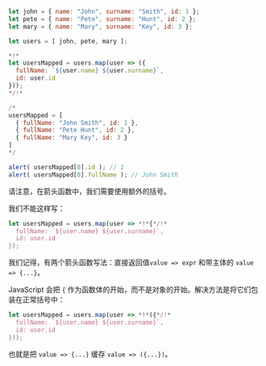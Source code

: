 
```js run no-beautify
let john = { name: "John", surname: "Smith", id: 1 };
let pete = { name: "Pete", surname: "Hunt", id: 2 };
let mary = { name: "Mary", surname: "Key", id: 3 };

let users = [ john, pete, mary ];

*!*
let usersMapped = users.map(user => ({
  fullName: `${user.name} ${user.surname}`,
  id: user.id
}));
*/!*

/*
usersMapped = [
  { fullName: "John Smith", id: 1 },
  { fullName: "Pete Hunt", id: 2 },
  { fullName: "Mary Key", id: 3 }
]
*/

alert( usersMapped[0].id ); // 1
alert( usersMapped[0].fullName ); // John Smith
```

请注意，在箭头函数中，我们需要使用额外的括号。 

我们不能这样写：
```js
let usersMapped = users.map(user => *!*{*/!*
  fullName: `${user.name} ${user.surname}`,
  id: user.id
});
```

我们记得，有两个箭头函数写法：直接返回值`value => expr` 和带主体的 `value => {...}`。

JavaScript 会把 `{` 作为函数体的开始，而不是对象的开始。解决方法是将它们包装在正常括号中：

```js
let usersMapped = users.map(user => *!*({*/!*
  fullName: `${user.name} ${user.surname}`,
  id: user.id
}));
```

也就是把 `value => {...}` 缓存 `value => ({...})`。


